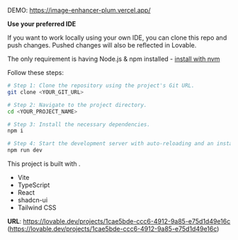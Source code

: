 
DEMO: https://image-enhancer-plum.vercel.app/


**Use your preferred IDE**

If you want to work locally using your own IDE, you can clone this repo and push changes. Pushed changes will also be reflected in Lovable.

The only requirement is having Node.js & npm installed - [install with nvm](https://github.com/nvm-sh/nvm#installing-and-updating)

Follow these steps:

```sh
# Step 1: Clone the repository using the project's Git URL.
git clone <YOUR_GIT_URL>

# Step 2: Navigate to the project directory.
cd <YOUR_PROJECT_NAME>

# Step 3: Install the necessary dependencies.
npm i

# Step 4: Start the development server with auto-reloading and an instant preview.
npm run dev
```



This project is built with .

- Vite
- TypeScript
- React
- shadcn-ui
- Tailwind CSS




**URL**: https://lovable.dev/projects/1cae5bde-ccc6-4912-9a85-e75d1d49e16c
(https://lovable.dev/projects/1cae5bde-ccc6-4912-9a85-e75d1d49e16c) 
